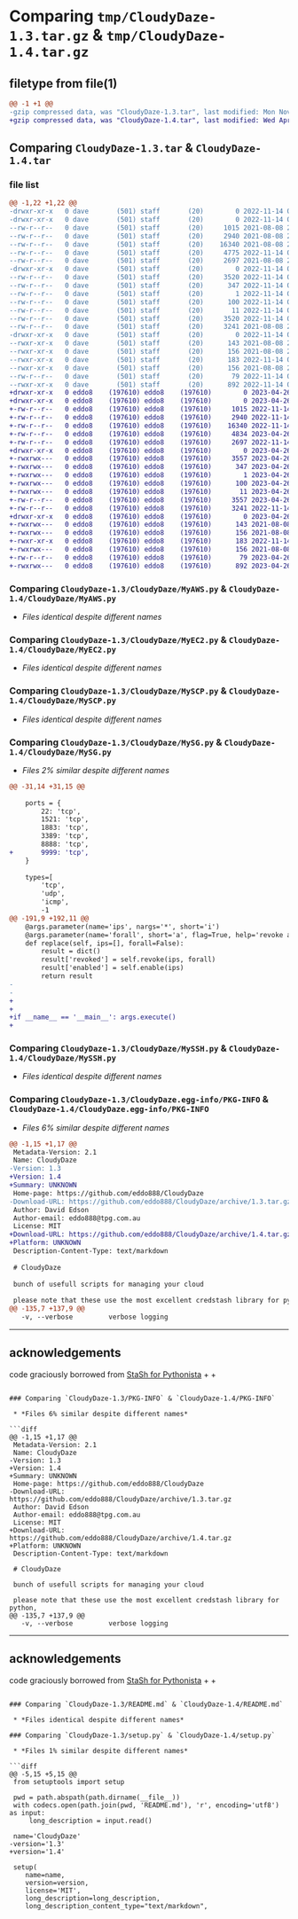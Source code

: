 # Comparing `tmp/CloudyDaze-1.3.tar.gz` & `tmp/CloudyDaze-1.4.tar.gz`

## filetype from file(1)

```diff
@@ -1 +1 @@
-gzip compressed data, was "CloudyDaze-1.3.tar", last modified: Mon Nov 14 03:27:46 2022, max compression
+gzip compressed data, was "CloudyDaze-1.4.tar", last modified: Wed Apr 26 00:55:10 2023, max compression
```

## Comparing `CloudyDaze-1.3.tar` & `CloudyDaze-1.4.tar`

### file list

```diff
@@ -1,22 +1,22 @@
-drwxr-xr-x   0 dave       (501) staff       (20)        0 2022-11-14 03:27:46.711571 CloudyDaze-1.3/
-drwxr-xr-x   0 dave       (501) staff       (20)        0 2022-11-14 03:27:46.703868 CloudyDaze-1.3/CloudyDaze/
--rw-r--r--   0 dave       (501) staff       (20)     1015 2021-08-08 23:42:06.000000 CloudyDaze-1.3/CloudyDaze/MyAWS.py
--rw-r--r--   0 dave       (501) staff       (20)     2940 2021-08-08 23:42:06.000000 CloudyDaze-1.3/CloudyDaze/MyEC2.py
--rw-r--r--   0 dave       (501) staff       (20)    16340 2021-08-08 23:42:06.000000 CloudyDaze-1.3/CloudyDaze/MySCP.py
--rw-r--r--   0 dave       (501) staff       (20)     4775 2022-11-14 02:59:45.000000 CloudyDaze-1.3/CloudyDaze/MySG.py
--rw-r--r--   0 dave       (501) staff       (20)     2697 2021-08-08 23:42:06.000000 CloudyDaze-1.3/CloudyDaze/MySSH.py
-drwxr-xr-x   0 dave       (501) staff       (20)        0 2022-11-14 03:27:46.708109 CloudyDaze-1.3/CloudyDaze.egg-info/
--rw-r--r--   0 dave       (501) staff       (20)     3520 2022-11-14 03:27:46.000000 CloudyDaze-1.3/CloudyDaze.egg-info/PKG-INFO
--rw-r--r--   0 dave       (501) staff       (20)      347 2022-11-14 03:27:46.000000 CloudyDaze-1.3/CloudyDaze.egg-info/SOURCES.txt
--rw-r--r--   0 dave       (501) staff       (20)        1 2022-11-14 03:27:46.000000 CloudyDaze-1.3/CloudyDaze.egg-info/dependency_links.txt
--rw-r--r--   0 dave       (501) staff       (20)      100 2022-11-14 03:27:46.000000 CloudyDaze-1.3/CloudyDaze.egg-info/requires.txt
--rw-r--r--   0 dave       (501) staff       (20)       11 2022-11-14 03:27:46.000000 CloudyDaze-1.3/CloudyDaze.egg-info/top_level.txt
--rw-r--r--   0 dave       (501) staff       (20)     3520 2022-11-14 03:27:46.711739 CloudyDaze-1.3/PKG-INFO
--rw-r--r--   0 dave       (501) staff       (20)     3241 2021-08-08 23:42:06.000000 CloudyDaze-1.3/README.md
-drwxr-xr-x   0 dave       (501) staff       (20)        0 2022-11-14 03:27:46.710919 CloudyDaze-1.3/bin/
--rwxr-xr-x   0 dave       (501) staff       (20)      143 2021-08-08 23:42:06.000000 CloudyDaze-1.3/bin/myEC2.py
--rwxr-xr-x   0 dave       (501) staff       (20)      156 2021-08-08 23:42:06.000000 CloudyDaze-1.3/bin/mySCP.py
--rwxr-xr-x   0 dave       (501) staff       (20)      183 2022-11-14 03:01:14.000000 CloudyDaze-1.3/bin/mySG.py
--rwxr-xr-x   0 dave       (501) staff       (20)      156 2021-08-08 23:42:06.000000 CloudyDaze-1.3/bin/mySSH.py
--rw-r--r--   0 dave       (501) staff       (20)       79 2022-11-14 03:27:46.713740 CloudyDaze-1.3/setup.cfg
--rwxr-xr-x   0 dave       (501) staff       (20)      892 2022-11-14 03:27:30.000000 CloudyDaze-1.3/setup.py
+drwxr-xr-x   0 eddo8    (197610) eddo8    (197610)        0 2023-04-26 00:55:10.224612 CloudyDaze-1.4/
+drwxr-xr-x   0 eddo8    (197610) eddo8    (197610)        0 2023-04-26 00:55:10.209612 CloudyDaze-1.4/CloudyDaze/
+-rw-r--r--   0 eddo8    (197610) eddo8    (197610)     1015 2022-11-14 06:55:17.000000 CloudyDaze-1.4/CloudyDaze/MyAWS.py
+-rw-r--r--   0 eddo8    (197610) eddo8    (197610)     2940 2022-11-14 06:55:17.000000 CloudyDaze-1.4/CloudyDaze/MyEC2.py
+-rw-r--r--   0 eddo8    (197610) eddo8    (197610)    16340 2022-11-14 06:55:17.000000 CloudyDaze-1.4/CloudyDaze/MySCP.py
+-rw-r--r--   0 eddo8    (197610) eddo8    (197610)     4834 2023-04-26 00:52:57.000000 CloudyDaze-1.4/CloudyDaze/MySG.py
+-rw-r--r--   0 eddo8    (197610) eddo8    (197610)     2697 2022-11-14 06:55:17.000000 CloudyDaze-1.4/CloudyDaze/MySSH.py
+drwxr-xr-x   0 eddo8    (197610) eddo8    (197610)        0 2023-04-26 00:55:10.217612 CloudyDaze-1.4/CloudyDaze.egg-info/
+-rwxrwx---   0 eddo8    (197610) eddo8    (197610)     3557 2023-04-26 00:55:10.000000 CloudyDaze-1.4/CloudyDaze.egg-info/PKG-INFO
+-rwxrwx---   0 eddo8    (197610) eddo8    (197610)      347 2023-04-26 00:55:10.000000 CloudyDaze-1.4/CloudyDaze.egg-info/SOURCES.txt
+-rwxrwx---   0 eddo8    (197610) eddo8    (197610)        1 2023-04-26 00:55:10.000000 CloudyDaze-1.4/CloudyDaze.egg-info/dependency_links.txt
+-rwxrwx---   0 eddo8    (197610) eddo8    (197610)      100 2023-04-26 00:55:10.000000 CloudyDaze-1.4/CloudyDaze.egg-info/requires.txt
+-rwxrwx---   0 eddo8    (197610) eddo8    (197610)       11 2023-04-26 00:55:10.000000 CloudyDaze-1.4/CloudyDaze.egg-info/top_level.txt
+-rw-r--r--   0 eddo8    (197610) eddo8    (197610)     3557 2023-04-26 00:55:10.225612 CloudyDaze-1.4/PKG-INFO
+-rw-r--r--   0 eddo8    (197610) eddo8    (197610)     3241 2022-11-14 06:55:17.000000 CloudyDaze-1.4/README.md
+drwxr-xr-x   0 eddo8    (197610) eddo8    (197610)        0 2023-04-26 00:55:10.223612 CloudyDaze-1.4/bin/
+-rwxrwx---   0 eddo8    (197610) eddo8    (197610)      143 2021-08-08 23:42:06.000000 CloudyDaze-1.4/bin/myEC2.py
+-rwxrwx---   0 eddo8    (197610) eddo8    (197610)      156 2021-08-08 23:42:06.000000 CloudyDaze-1.4/bin/mySCP.py
+-rwxr-xr-x   0 eddo8    (197610) eddo8    (197610)      183 2022-11-14 06:55:17.000000 CloudyDaze-1.4/bin/mySG.py
+-rwxrwx---   0 eddo8    (197610) eddo8    (197610)      156 2021-08-08 23:42:06.000000 CloudyDaze-1.4/bin/mySSH.py
+-rw-r--r--   0 eddo8    (197610) eddo8    (197610)       79 2023-04-26 00:55:10.225612 CloudyDaze-1.4/setup.cfg
+-rwxrwx---   0 eddo8    (197610) eddo8    (197610)      892 2023-04-26 00:53:46.000000 CloudyDaze-1.4/setup.py
```

### Comparing `CloudyDaze-1.3/CloudyDaze/MyAWS.py` & `CloudyDaze-1.4/CloudyDaze/MyAWS.py`

 * *Files identical despite different names*

### Comparing `CloudyDaze-1.3/CloudyDaze/MyEC2.py` & `CloudyDaze-1.4/CloudyDaze/MyEC2.py`

 * *Files identical despite different names*

### Comparing `CloudyDaze-1.3/CloudyDaze/MySCP.py` & `CloudyDaze-1.4/CloudyDaze/MySCP.py`

 * *Files identical despite different names*

### Comparing `CloudyDaze-1.3/CloudyDaze/MySG.py` & `CloudyDaze-1.4/CloudyDaze/MySG.py`

 * *Files 2% similar despite different names*

```diff
@@ -31,14 +31,15 @@
 
 	ports = {
 		22: 'tcp',
 		1521: 'tcp',
 		1883: 'tcp',
 		3389: 'tcp',
 		8888: 'tcp',
+		9999: 'tcp',
 	}
 	
 	types=[
 		'tcp',
 		'udp',
 		'icmp',
 		-1
@@ -191,9 +192,11 @@
 	@args.parameter(name='ips', nargs='*', short='i')
 	@args.parameter(name='forall', short='a', flag=True, help='revoke all')
 	def replace(self, ips=[], forall=False):
 		result = dict()
 		result['revoked'] = self.revoke(ips, forall)
 		result['enabled'] = self.enable(ips)
 		return result
-		
-	
+
+				
+if __name__ == '__main__': args.execute()
+
```

### Comparing `CloudyDaze-1.3/CloudyDaze/MySSH.py` & `CloudyDaze-1.4/CloudyDaze/MySSH.py`

 * *Files identical despite different names*

### Comparing `CloudyDaze-1.3/CloudyDaze.egg-info/PKG-INFO` & `CloudyDaze-1.4/CloudyDaze.egg-info/PKG-INFO`

 * *Files 6% similar despite different names*

```diff
@@ -1,15 +1,17 @@
 Metadata-Version: 2.1
 Name: CloudyDaze
-Version: 1.3
+Version: 1.4
+Summary: UNKNOWN
 Home-page: https://github.com/eddo888/CloudyDaze
-Download-URL: https://github.com/eddo888/CloudyDaze/archive/1.3.tar.gz
 Author: David Edson
 Author-email: eddo888@tpg.com.au
 License: MIT
+Download-URL: https://github.com/eddo888/CloudyDaze/archive/1.4.tar.gz
+Platform: UNKNOWN
 Description-Content-Type: text/markdown
 
 # CloudyDaze
 
 bunch of usefull scripts for managing your cloud
 
 please note that these use the most excellent credstash library for python,
@@ -135,7 +137,9 @@
   -v, --verbose         verbose logging
 ```
 
 ---
 ## acknowledgements
 
 code graciously borrowed from [StaSh for Pythonista](https://github.com/ywangd/stash)
+
+
```

### Comparing `CloudyDaze-1.3/PKG-INFO` & `CloudyDaze-1.4/PKG-INFO`

 * *Files 6% similar despite different names*

```diff
@@ -1,15 +1,17 @@
 Metadata-Version: 2.1
 Name: CloudyDaze
-Version: 1.3
+Version: 1.4
+Summary: UNKNOWN
 Home-page: https://github.com/eddo888/CloudyDaze
-Download-URL: https://github.com/eddo888/CloudyDaze/archive/1.3.tar.gz
 Author: David Edson
 Author-email: eddo888@tpg.com.au
 License: MIT
+Download-URL: https://github.com/eddo888/CloudyDaze/archive/1.4.tar.gz
+Platform: UNKNOWN
 Description-Content-Type: text/markdown
 
 # CloudyDaze
 
 bunch of usefull scripts for managing your cloud
 
 please note that these use the most excellent credstash library for python,
@@ -135,7 +137,9 @@
   -v, --verbose         verbose logging
 ```
 
 ---
 ## acknowledgements
 
 code graciously borrowed from [StaSh for Pythonista](https://github.com/ywangd/stash)
+
+
```

### Comparing `CloudyDaze-1.3/README.md` & `CloudyDaze-1.4/README.md`

 * *Files identical despite different names*

### Comparing `CloudyDaze-1.3/setup.py` & `CloudyDaze-1.4/setup.py`

 * *Files 1% similar despite different names*

```diff
@@ -5,15 +5,15 @@
 from setuptools import setup
 
 pwd = path.abspath(path.dirname(__file__))
 with codecs.open(path.join(pwd, 'README.md'), 'r', encoding='utf8') as input:
     long_description = input.read()
 
 name='CloudyDaze'
-version='1.3'
+version='1.4'
 
 setup(
 	name=name,
 	version=version,
 	license='MIT',
 	long_description=long_description,
 	long_description_content_type="text/markdown",
```


